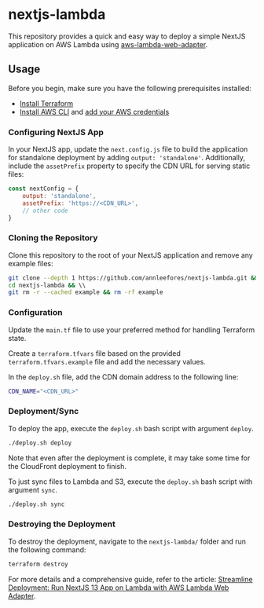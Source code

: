 # nextjs-lambda

This repository provides a quick and easy way to deploy a simple NextJS application on AWS Lambda using [aws-lambda-web-adapter](https://github.com/awslabs/aws-lambda-web-adapter).

## Usage

Before you begin, make sure you have the following prerequisites installed:

- [Install Terraform](https://developer.hashicorp.com/terraform/tutorials/aws-get-started/install-cli)
- [Install AWS CLI](https://docs.aws.amazon.com/cli/latest/userguide/getting-started-install.html) and [add your AWS credentials](https://docs.aws.amazon.com/cli/latest/reference/configure/index.html)

### Configuring NextJS App

In your NextJS app, update the `next.config.js` file to build the application for standalone deployment by adding `output: 'standalone'`. Additionally, include the `assetPrefix` property to specify the CDN URL for serving static files:

```jsx
const nextConfig = {
    output: 'standalone',
    assetPrefix: 'https://<CDN_URL>',
    // other code
}
```

### Cloning the Repository

Clone this repository to the root of your NextJS application and remove any example files:

```bash
git clone --depth 1 https://github.com/annleefores/nextjs-lambda.git && \\
cd nextjs-lambda && \\
git rm -r --cached example && rm -rf example
```

### Configuration

Update the `main.tf` file to use your preferred method for handling Terraform state.

Create a `terraform.tfvars` file based on the provided `terraform.tfvars.example` file and add the necessary values.

In the `deploy.sh` file, add the CDN domain address to the following line:

```bash
CDN_NAME="<CDN_URL>"
```

### Deployment/Sync

To deploy the app, execute the `deploy.sh` bash script with argument `deploy`.

```bash
./deploy.sh deploy
```

Note that even after the deployment is complete, it may take some time for the CloudFront deployment to finish.

To just sync files to Lambda and S3, execute the `deploy.sh` bash script with argument `sync`.

```bash
./deploy.sh sync
```

### Destroying the Deployment

To destroy the deployment, navigate to the `nextjs-lambda/` folder and run the following command:

```bash
terraform destroy
```

For more details and a comprehensive guide, refer to the article: [Streamline Deployment: Run NextJS 13 App on Lambda with AWS Lambda Web Adapter](https://annleefores.com/blog/run-nextjs-on-lambda).
